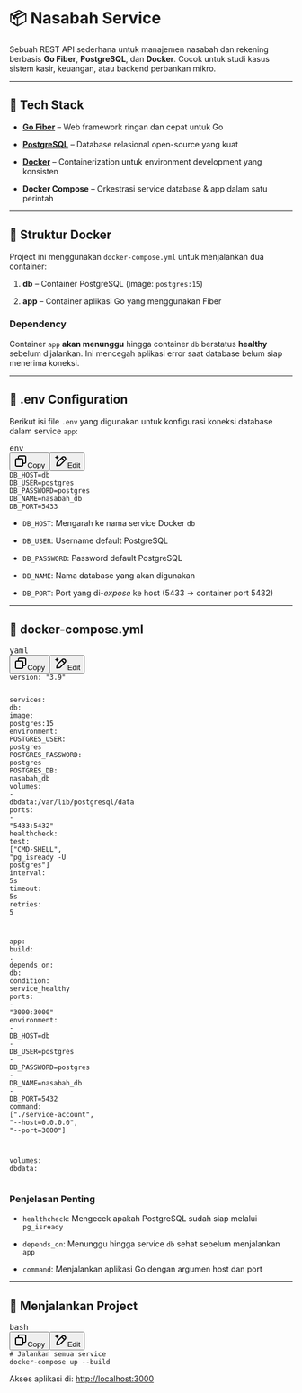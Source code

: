 <h1 data-start="108" data-end="128" class="">📦 Nasabah Service</h1>
<p data-start="130" data-end="325" class="">Sebuah REST API sederhana untuk manajemen nasabah dan rekening berbasis <strong data-start="202" data-end="214">Go Fiber</strong>, <strong data-start="216" data-end="230">PostgreSQL</strong>, dan <strong data-start="236" data-end="246">Docker</strong>. Cocok untuk studi kasus sistem kasir, keuangan, atau backend perbankan mikro.</p>
<hr data-start="327" data-end="330" class="">
<h2 data-start="332" data-end="348" class="">🚀 Tech Stack</h2>
<ul data-start="350" data-end="738">
<li data-start="350" data-end="429" class="">
<p data-start="352" data-end="429" class=""><strong data-start="352" data-end="387"><a data-start="354" data-end="385" rel="noopener" target="_new" class="" href="https://gofiber.io/">Go Fiber</a></strong> – Web framework ringan dan cepat untuk Go</p>
</li>
<li data-start="430" data-end="521" class="">
<p data-start="432" data-end="521" class=""><strong data-start="432" data-end="477"><a data-start="434" data-end="475" rel="noopener" target="_new" class="" href="https://www.postgresql.org/">PostgreSQL</a></strong> – Database relasional open-source yang kuat</p>
</li>
<li data-start="522" data-end="625" class="">
<p data-start="524" data-end="625" class=""><strong data-start="524" data-end="561"><a data-start="526" data-end="559" rel="noopener" target="_new" class="" href="https://www.docker.com/">Docker</a></strong> – Containerization untuk environment development yang konsisten</p>
</li>
<li data-start="626" data-end="738" class="">
<p data-start="628" data-end="738" class=""><strong data-start="628" data-end="682"><a data-start="630" data-end="680" rel="noopener" target="_new" class="">Docker Compose</a></strong> – Orkestrasi service database &amp; app dalam satu perintah</p>
</li>
</ul>
<hr data-start="740" data-end="743" class="">
<h2 data-start="745" data-end="766" class="">📂 Struktur Docker</h2>
<p data-start="768" data-end="845" class="">Project ini menggunakan <code data-start="792" data-end="812">docker-compose.yml</code> untuk menjalankan dua container:</p>
<ol data-start="847" data-end="960">
<li data-start="847" data-end="902" class="">
<p data-start="850" data-end="902" class=""><strong data-start="850" data-end="856">db</strong> – Container PostgreSQL (image: <code data-start="888" data-end="901">postgres:15</code>)</p>
</li>
<li data-start="903" data-end="960" class="">
<p data-start="906" data-end="960" class=""><strong data-start="906" data-end="913">app</strong> – Container aplikasi Go yang menggunakan Fiber</p>
</li>
</ol>
<h3 data-start="962" data-end="976" class="">Dependency</h3>
<p data-start="978" data-end="1146" class="">Container <code data-start="988" data-end="993">app</code> <strong data-start="994" data-end="1011">akan menunggu</strong> hingga container <code data-start="1029" data-end="1033">db</code> berstatus <strong data-start="1044" data-end="1055">healthy</strong> sebelum dijalankan. Ini mencegah aplikasi error saat database belum siap menerima koneksi.</p>
<hr data-start="1148" data-end="1151" class="">
<h2 data-start="1153" data-end="1177" class="">🧬 .env Configuration</h2>
<p data-start="1179" data-end="1273" class="">Berikut isi file <code data-start="1196" data-end="1202">.env</code> yang digunakan untuk konfigurasi koneksi database dalam service <code data-start="1267" data-end="1272">app</code>:</p>
<pre class="overflow-visible!" data-start="1275" data-end="1366"><div class="contain-inline-size rounded-md border-[0.5px] border-token-border-medium relative bg-token-sidebar-surface-primary"><div class="flex items-center text-token-text-secondary px-4 py-2 text-xs font-sans justify-between h-9 bg-token-sidebar-surface-primary dark:bg-token-main-surface-secondary select-none rounded-t-[5px]">env</div><div class="sticky top-9"><div class="absolute end-0 bottom-0 flex h-9 items-center pe-2"><div class="bg-token-sidebar-surface-primary text-token-text-secondary dark:bg-token-main-surface-secondary flex items-center rounded-sm px-2 font-sans text-xs"><span class="" data-state="closed"><button class="flex gap-1 items-center select-none px-4 py-1" aria-label="Copy"><svg width="24" height="24" viewBox="0 0 24 24" fill="none" xmlns="http://www.w3.org/2000/svg" class="icon-xs"><path fill-rule="evenodd" clip-rule="evenodd" d="M7 5C7 3.34315 8.34315 2 10 2H19C20.6569 2 22 3.34315 22 5V14C22 15.6569 20.6569 17 19 17H17V19C17 20.6569 15.6569 22 14 22H5C3.34315 22 2 20.6569 2 19V10C2 8.34315 3.34315 7 5 7H7V5ZM9 7H14C15.6569 7 17 8.34315 17 10V15H19C19.5523 15 20 14.5523 20 14V5C20 4.44772 19.5523 4 19 4H10C9.44772 4 9 4.44772 9 5V7ZM5 9C4.44772 9 4 9.44772 4 10V19C4 19.5523 4.44772 20 5 20H14C14.5523 20 15 19.5523 15 19V10C15 9.44772 14.5523 9 14 9H5Z" fill="currentColor"></path></svg>Copy</button></span><span class="" data-state="closed"><button class="flex items-center gap-1 px-4 py-1 select-none"><svg width="24" height="24" viewBox="0 0 24 24" fill="none" xmlns="http://www.w3.org/2000/svg" class="icon-xs"><path d="M2.5 5.5C4.3 5.2 5.2 4 5.5 2.5C5.8 4 6.7 5.2 8.5 5.5C6.7 5.8 5.8 7 5.5 8.5C5.2 7 4.3 5.8 2.5 5.5Z" fill="currentColor" stroke="currentColor" stroke-linecap="round" stroke-linejoin="round"></path><path d="M5.66282 16.5231L5.18413 19.3952C5.12203 19.7678 5.09098 19.9541 5.14876 20.0888C5.19933 20.2067 5.29328 20.3007 5.41118 20.3512C5.54589 20.409 5.73218 20.378 6.10476 20.3159L8.97693 19.8372C9.72813 19.712 10.1037 19.6494 10.4542 19.521C10.7652 19.407 11.0608 19.2549 11.3343 19.068C11.6425 18.8575 11.9118 18.5882 12.4503 18.0497L20 10.5C21.3807 9.11929 21.3807 6.88071 20 5.5C18.6193 4.11929 16.3807 4.11929 15 5.5L7.45026 13.0497C6.91175 13.5882 6.6425 13.8575 6.43197 14.1657C6.24513 14.4392 6.09299 14.7348 5.97903 15.0458C5.85062 15.3963 5.78802 15.7719 5.66282 16.5231Z" stroke="currentColor" stroke-width="2" stroke-linecap="round" stroke-linejoin="round"></path><path d="M14.5 7L18.5 11" stroke="currentColor" stroke-width="2" stroke-linecap="round" stroke-linejoin="round"></path></svg>Edit</button></span></div></div></div><div class="overflow-y-auto p-4" dir="ltr"><code class="whitespace-pre! language-env"><span>DB_HOST=db
DB_USER=postgres
DB_PASSWORD=postgres
DB_NAME=nasabah_db
DB_PORT=5433
</span></code></div></div></pre>
<ul data-start="1368" data-end="1622">
<li data-start="1368" data-end="1417" class="">
<p data-start="1370" data-end="1417" class=""><code data-start="1370" data-end="1379">DB_HOST</code>: Mengarah ke nama service Docker <code data-start="1413" data-end="1417">db</code></p>
</li>
<li data-start="1418" data-end="1458" class="">
<p data-start="1420" data-end="1458" class=""><code data-start="1420" data-end="1429">DB_USER</code>: Username default PostgreSQL</p>
</li>
<li data-start="1459" data-end="1503" class="">
<p data-start="1461" data-end="1503" class=""><code data-start="1461" data-end="1474">DB_PASSWORD</code>: Password default PostgreSQL</p>
</li>
<li data-start="1504" data-end="1550" class="">
<p data-start="1506" data-end="1550" class=""><code data-start="1506" data-end="1515">DB_NAME</code>: Nama database yang akan digunakan</p>
</li>
<li data-start="1551" data-end="1622" class="">
<p data-start="1553" data-end="1622" class=""><code data-start="1553" data-end="1562">DB_PORT</code>: Port yang di-<em data-start="1577" data-end="1585">expose</em> ke host (5433 → container port 5432)</p>
</li>
</ul>
<hr data-start="1624" data-end="1627" class="">
<h2 data-start="1629" data-end="1653" class="">🐳 docker-compose.yml</h2>
<pre class="overflow-visible!" data-start="1655" data-end="2378"><div class="contain-inline-size rounded-md border-[0.5px] border-token-border-medium relative bg-token-sidebar-surface-primary"><div class="flex items-center text-token-text-secondary px-4 py-2 text-xs font-sans justify-between h-9 bg-token-sidebar-surface-primary dark:bg-token-main-surface-secondary select-none rounded-t-[5px]">yaml</div><div class="sticky top-9"><div class="absolute end-0 bottom-0 flex h-9 items-center pe-2"><div class="bg-token-sidebar-surface-primary text-token-text-secondary dark:bg-token-main-surface-secondary flex items-center rounded-sm px-2 font-sans text-xs"><span class="" data-state="closed"><button class="flex gap-1 items-center select-none px-4 py-1" aria-label="Copy"><svg width="24" height="24" viewBox="0 0 24 24" fill="none" xmlns="http://www.w3.org/2000/svg" class="icon-xs"><path fill-rule="evenodd" clip-rule="evenodd" d="M7 5C7 3.34315 8.34315 2 10 2H19C20.6569 2 22 3.34315 22 5V14C22 15.6569 20.6569 17 19 17H17V19C17 20.6569 15.6569 22 14 22H5C3.34315 22 2 20.6569 2 19V10C2 8.34315 3.34315 7 5 7H7V5ZM9 7H14C15.6569 7 17 8.34315 17 10V15H19C19.5523 15 20 14.5523 20 14V5C20 4.44772 19.5523 4 19 4H10C9.44772 4 9 4.44772 9 5V7ZM5 9C4.44772 9 4 9.44772 4 10V19C4 19.5523 4.44772 20 5 20H14C14.5523 20 15 19.5523 15 19V10C15 9.44772 14.5523 9 14 9H5Z" fill="currentColor"></path></svg>Copy</button></span><span class="" data-state="closed"><button class="flex items-center gap-1 px-4 py-1 select-none"><svg width="24" height="24" viewBox="0 0 24 24" fill="none" xmlns="http://www.w3.org/2000/svg" class="icon-xs"><path d="M2.5 5.5C4.3 5.2 5.2 4 5.5 2.5C5.8 4 6.7 5.2 8.5 5.5C6.7 5.8 5.8 7 5.5 8.5C5.2 7 4.3 5.8 2.5 5.5Z" fill="currentColor" stroke="currentColor" stroke-linecap="round" stroke-linejoin="round"></path><path d="M5.66282 16.5231L5.18413 19.3952C5.12203 19.7678 5.09098 19.9541 5.14876 20.0888C5.19933 20.2067 5.29328 20.3007 5.41118 20.3512C5.54589 20.409 5.73218 20.378 6.10476 20.3159L8.97693 19.8372C9.72813 19.712 10.1037 19.6494 10.4542 19.521C10.7652 19.407 11.0608 19.2549 11.3343 19.068C11.6425 18.8575 11.9118 18.5882 12.4503 18.0497L20 10.5C21.3807 9.11929 21.3807 6.88071 20 5.5C18.6193 4.11929 16.3807 4.11929 15 5.5L7.45026 13.0497C6.91175 13.5882 6.6425 13.8575 6.43197 14.1657C6.24513 14.4392 6.09299 14.7348 5.97903 15.0458C5.85062 15.3963 5.78802 15.7719 5.66282 16.5231Z" stroke="currentColor" stroke-width="2" stroke-linecap="round" stroke-linejoin="round"></path><path d="M14.5 7L18.5 11" stroke="currentColor" stroke-width="2" stroke-linecap="round" stroke-linejoin="round"></path></svg>Edit</button></span></div></div></div><div class="overflow-y-auto p-4" dir="ltr"><code class="whitespace-pre! language-yaml"><span><span><span class="hljs-attr">version:</span></span><span> </span><span><span class="hljs-string">"3.9"</span></span><span>

</span><span><span class="hljs-attr">services:</span></span><span>
  </span><span><span class="hljs-attr">db:</span></span><span>
    </span><span><span class="hljs-attr">image:</span></span><span> </span><span><span class="hljs-string">postgres:15</span></span><span>
    </span><span><span class="hljs-attr">environment:</span></span><span>
      </span><span><span class="hljs-attr">POSTGRES_USER:</span></span><span> </span><span><span class="hljs-string">postgres</span></span><span>
      </span><span><span class="hljs-attr">POSTGRES_PASSWORD:</span></span><span> </span><span><span class="hljs-string">postgres</span></span><span>
      </span><span><span class="hljs-attr">POSTGRES_DB:</span></span><span> </span><span><span class="hljs-string">nasabah_db</span></span><span>
    </span><span><span class="hljs-attr">volumes:</span></span><span>
      </span><span><span class="hljs-bullet">-</span></span><span> </span><span><span class="hljs-string">dbdata:/var/lib/postgresql/data</span></span><span>
    </span><span><span class="hljs-attr">ports:</span></span><span>
      </span><span><span class="hljs-bullet">-</span></span><span> </span><span><span class="hljs-string">"5433:5432"</span></span><span>
    </span><span><span class="hljs-attr">healthcheck:</span></span><span>
      </span><span><span class="hljs-attr">test:</span></span><span> [</span><span><span class="hljs-string">"CMD-SHELL"</span></span><span>, </span><span><span class="hljs-string">"pg_isready -U postgres"</span></span><span>]
      </span><span><span class="hljs-attr">interval:</span></span><span> </span><span><span class="hljs-string">5s</span></span><span>
      </span><span><span class="hljs-attr">timeout:</span></span><span> </span><span><span class="hljs-string">5s</span></span><span>
      </span><span><span class="hljs-attr">retries:</span></span><span> </span><span><span class="hljs-number">5</span></span><span>

  </span><span><span class="hljs-attr">app:</span></span><span>
    </span><span><span class="hljs-attr">build:</span></span><span> </span><span><span class="hljs-string">.</span></span><span>
    </span><span><span class="hljs-attr">depends_on:</span></span><span>
      </span><span><span class="hljs-attr">db:</span></span><span>
        </span><span><span class="hljs-attr">condition:</span></span><span> </span><span><span class="hljs-string">service_healthy</span></span><span>
    </span><span><span class="hljs-attr">ports:</span></span><span>
      </span><span><span class="hljs-bullet">-</span></span><span> </span><span><span class="hljs-string">"3000:3000"</span></span><span>
    </span><span><span class="hljs-attr">environment:</span></span><span>
      </span><span><span class="hljs-bullet">-</span></span><span> </span><span><span class="hljs-string">DB_HOST=db</span></span><span>
      </span><span><span class="hljs-bullet">-</span></span><span> </span><span><span class="hljs-string">DB_USER=postgres</span></span><span>
      </span><span><span class="hljs-bullet">-</span></span><span> </span><span><span class="hljs-string">DB_PASSWORD=postgres</span></span><span>
      </span><span><span class="hljs-bullet">-</span></span><span> </span><span><span class="hljs-string">DB_NAME=nasabah_db</span></span><span>
      </span><span><span class="hljs-bullet">-</span></span><span> </span><span><span class="hljs-string">DB_PORT=5432</span></span><span>
    </span><span><span class="hljs-attr">command:</span></span><span> [</span><span><span class="hljs-string">"./service-account"</span></span><span>, </span><span><span class="hljs-string">"--host=0.0.0.0"</span></span><span>, </span><span><span class="hljs-string">"--port=3000"</span></span><span>]

</span><span><span class="hljs-attr">volumes:</span></span><span>
  </span><span><span class="hljs-attr">dbdata:</span></span><span>
</span></span></code></div></div></pre>
<h3 data-start="2380" data-end="2402" class="">Penjelasan Penting</h3>
<ul data-start="2404" data-end="2622">
<li data-start="2404" data-end="2479" class="">
<p data-start="2406" data-end="2479" class=""><code data-start="2406" data-end="2419">healthcheck</code>: Mengecek apakah PostgreSQL sudah siap melalui <code data-start="2467" data-end="2479">pg_isready</code></p>
</li>
<li data-start="2480" data-end="2556" class="">
<p data-start="2482" data-end="2556" class=""><code data-start="2482" data-end="2494">depends_on</code>: Menunggu hingga service <code data-start="2520" data-end="2524">db</code> sehat sebelum menjalankan <code data-start="2551" data-end="2556">app</code></p>
</li>
<li data-start="2557" data-end="2622" class="">
<p data-start="2559" data-end="2622" class=""><code data-start="2559" data-end="2568">command</code>: Menjalankan aplikasi Go dengan argumen host dan port</p>
</li>
</ul>
<hr data-start="2624" data-end="2627" class="">
<h2 data-start="2629" data-end="2654" class="">🧪 Menjalankan Project</h2>
<pre class="overflow-visible!" data-start="2656" data-end="2718"><div class="contain-inline-size rounded-md border-[0.5px] border-token-border-medium relative bg-token-sidebar-surface-primary"><div class="flex items-center text-token-text-secondary px-4 py-2 text-xs font-sans justify-between h-9 bg-token-sidebar-surface-primary dark:bg-token-main-surface-secondary select-none rounded-t-[5px]">bash</div><div class="sticky top-9"><div class="absolute end-0 bottom-0 flex h-9 items-center pe-2"><div class="bg-token-sidebar-surface-primary text-token-text-secondary dark:bg-token-main-surface-secondary flex items-center rounded-sm px-2 font-sans text-xs"><span class="" data-state="closed"><button class="flex gap-1 items-center select-none px-4 py-1" aria-label="Copy"><svg width="24" height="24" viewBox="0 0 24 24" fill="none" xmlns="http://www.w3.org/2000/svg" class="icon-xs"><path fill-rule="evenodd" clip-rule="evenodd" d="M7 5C7 3.34315 8.34315 2 10 2H19C20.6569 2 22 3.34315 22 5V14C22 15.6569 20.6569 17 19 17H17V19C17 20.6569 15.6569 22 14 22H5C3.34315 22 2 20.6569 2 19V10C2 8.34315 3.34315 7 5 7H7V5ZM9 7H14C15.6569 7 17 8.34315 17 10V15H19C19.5523 15 20 14.5523 20 14V5C20 4.44772 19.5523 4 19 4H10C9.44772 4 9 4.44772 9 5V7ZM5 9C4.44772 9 4 9.44772 4 10V19C4 19.5523 4.44772 20 5 20H14C14.5523 20 15 19.5523 15 19V10C15 9.44772 14.5523 9 14 9H5Z" fill="currentColor"></path></svg>Copy</button></span><span class="" data-state="closed"><button class="flex items-center gap-1 px-4 py-1 select-none"><svg width="24" height="24" viewBox="0 0 24 24" fill="none" xmlns="http://www.w3.org/2000/svg" class="icon-xs"><path d="M2.5 5.5C4.3 5.2 5.2 4 5.5 2.5C5.8 4 6.7 5.2 8.5 5.5C6.7 5.8 5.8 7 5.5 8.5C5.2 7 4.3 5.8 2.5 5.5Z" fill="currentColor" stroke="currentColor" stroke-linecap="round" stroke-linejoin="round"></path><path d="M5.66282 16.5231L5.18413 19.3952C5.12203 19.7678 5.09098 19.9541 5.14876 20.0888C5.19933 20.2067 5.29328 20.3007 5.41118 20.3512C5.54589 20.409 5.73218 20.378 6.10476 20.3159L8.97693 19.8372C9.72813 19.712 10.1037 19.6494 10.4542 19.521C10.7652 19.407 11.0608 19.2549 11.3343 19.068C11.6425 18.8575 11.9118 18.5882 12.4503 18.0497L20 10.5C21.3807 9.11929 21.3807 6.88071 20 5.5C18.6193 4.11929 16.3807 4.11929 15 5.5L7.45026 13.0497C6.91175 13.5882 6.6425 13.8575 6.43197 14.1657C6.24513 14.4392 6.09299 14.7348 5.97903 15.0458C5.85062 15.3963 5.78802 15.7719 5.66282 16.5231Z" stroke="currentColor" stroke-width="2" stroke-linecap="round" stroke-linejoin="round"></path><path d="M14.5 7L18.5 11" stroke="currentColor" stroke-width="2" stroke-linecap="round" stroke-linejoin="round"></path></svg>Edit</button></span></div></div></div><div class="overflow-y-auto p-4" dir="ltr"><code class="whitespace-pre! language-bash"><span><span><span class="hljs-comment"># Jalankan semua service</span></span><span>
docker-compose up --build
</span></span></code></div></div></pre>
<p data-start="2720" data-end="2785" class="">Akses aplikasi di: <a data-start="2739" data-end="2785" rel="noopener" target="_new" class="" href="http://localhost:3000">http://localhost:3000</a></p>
